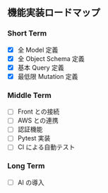 ## 機能実装ロードマップ

### Short Term

- [x] 全 Model 定義
- [x] 全 Object Schema 定義
- [x] 基本 Query 定義
- [x] 最低限 Mutation 定義

### Middle Term

- [ ] Front との接続
- [ ] AWS との連携
- [ ] 認証機能
- [ ] Pytest 実装
- [ ] CI による自動テスト

### Long Term

- [ ] AI の導入
